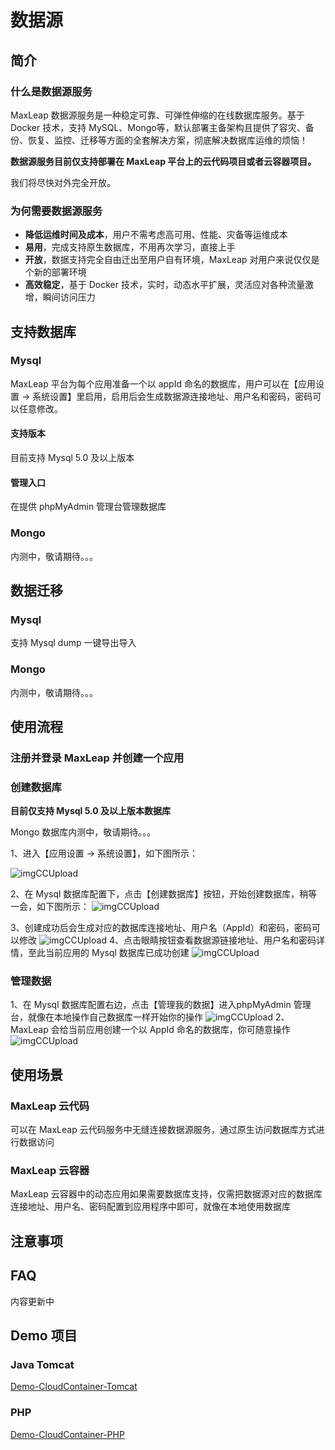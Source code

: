 # 数据源

## 简介

### 什么是数据源服务
MaxLeap 数据源服务是一种稳定可靠、可弹性伸缩的在线数据库服务。基于 Docker 技术，支持 MySQL、Mongo等，默认部署主备架构且提供了容灾、备份、恢复、监控、迁移等方面的全套解决方案，彻底解决数据库运维的烦恼！

**数据源服务目前仅支持部署在 MaxLeap 平台上的云代码项目或者云容器项目。**

我们将尽快对外完全开放。

### 为何需要数据源服务

* **降低运维时间及成本**，用户不需考虑高可用、性能、灾备等运维成本
*  **易用**，完成支持原生数据库，不用再次学习，直接上手
*  **开放**，数据支持完全自由迁出至用户自有环境，MaxLeap 对用户来说仅仅是个新的部署环境
*  **高效稳定**，基于 Docker 技术，实时，动态水平扩展，灵活应对各种流量激增，瞬间访问压力


## 支持数据库

### Mysql

MaxLeap 平台为每个应用准备一个以 appId 命名的数据库，用户可以在【应用设置 -> 系统设置】里启用，启用后会生成数据源连接地址、用户名和密码，密码可以任意修改。

#### 支持版本
目前支持 Mysql 5.0 及以上版本

#### 管理入口

在提供 phpMyAdmin 管理台管理数据库

### Mongo
内测中，敬请期待。。。

## 数据迁移

### Mysql
支持 Mysql dump 一键导出导入

### Mongo
内测中，敬请期待。。。

## 使用流程
### 注册并登录 MaxLeap 并创建一个应用
### 创建数据库

**目前仅支持 Mysql 5.0 及以上版本数据库**

Mongo 数据库内测中，敬请期待。。。

1、进入【应用设置 -> 系统设置】，如下图所示：

![imgCCUpload](../../../images/dataSource1.png)

2、在 Mysql 数据库配置下，点击【创建数据库】按钮，开始创建数据库，稍等一会，如下图所示：
![imgCCUpload](../../../images/dataSource2.png)

3、创建成功后会生成对应的数据库连接地址、用户名（AppId）和密码，密码可以修改
![imgCCUpload](../../../images/dataSource6.png)
4、点击眼睛按钮查看数据源链接地址、用户名和密码详情，至此当前应用的 Mysql 数据库已成功创建
![imgCCUpload](../../../images/dataSource3.png)

### 管理数据

1、在 Mysql 数据库配置右边，点击【管理我的数据】进入phpMyAdmin 管理台，就像在本地操作自己数据库一样开始你的操作
![imgCCUpload](../../../images/dataSource4.png)
2、MaxLeap 会给当前应用创建一个以 AppId 命名的数据库，你可随意操作
![imgCCUpload](../../../images/dataSource5.png)


## 使用场景
### MaxLeap 云代码
可以在 MaxLeap 云代码服务中无缝连接数据源服务，通过原生访问数据库方式进行数据访问
### MaxLeap 云容器
MaxLeap 云容器中的动态应用如果需要数据库支持，仅需把数据源对应的数据库连接地址、用户名、密码配置到应用程序中即可，就像在本地使用数据库

## 注意事项



## FAQ
内容更新中

## Demo 项目
### Java Tomcat
[Demo-CloudContainer-Tomcat](https://github.com/MaxLeap/Demo-CloudContainer-Tomcat)

### PHP
[Demo-CloudContainer-PHP](https://github.com/MaxLeap/Demo-CloudContainer-PHP)

